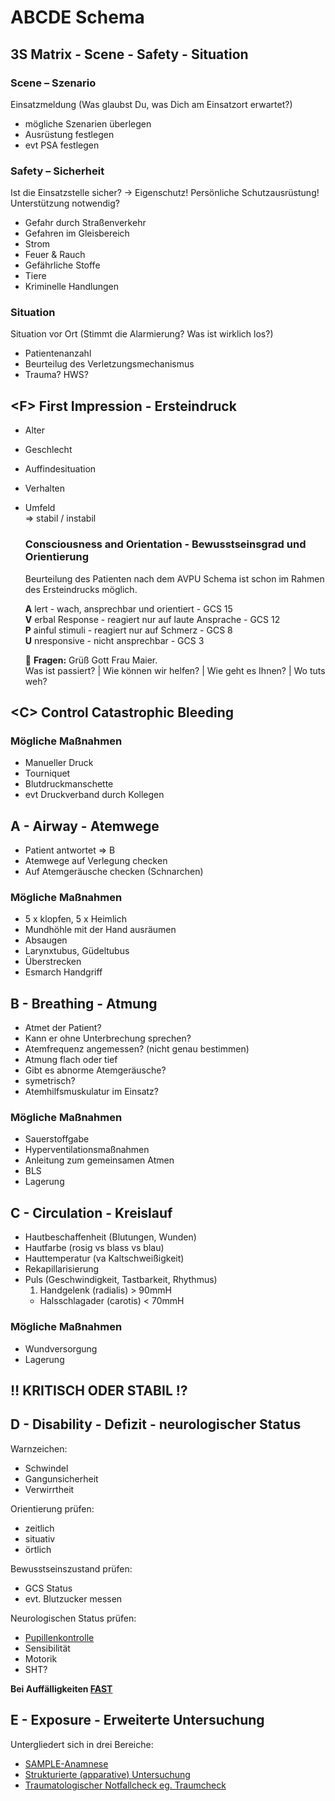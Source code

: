 # ABCDE Schema

## 3S Matrix - Scene - Safety - Situation

### Scene – Szenario
Einsatzmeldung (Was glaubst Du, was Dich am Einsatzort erwartet?)
+ mögliche Szenarien überlegen
+ Ausrüstung festlegen
+ evt PSA festlegen

### Safety – Sicherheit
Ist die Einsatzstelle sicher? -> Eigenschutz! Persönliche Schutzausrüstung! Unterstützung notwendig?
+ Gefahr durch Straßenverkehr
+ Gefahren im Gleisbereich
+ Strom
+ Feuer & Rauch
+ Gefährliche Stoffe
+ Tiere
+ Kriminelle Handlungen


### Situation
Situation vor Ort (Stimmt die Alarmierung? Was ist wirklich los?)
+ Patientenanzahl
+ Beurteilug des Verletzungsmechanismus
+ Trauma? HWS?

## &lt;F&gt; First Impression - Ersteindruck
+ Alter
+ Geschlecht
+ Auffindesituation
+ Verhalten
+ Umfeld  
=> stabil / instabil

  ### Consciousness and Orientation - Bewusstseinsgrad und Orientierung
  Beurteilung des Patienten nach dem AVPU Schema ist schon im Rahmen des Ersteindrucks möglich.

  **A** lert - wach, ansprechbar und orientiert - GCS 15  
  **V** erbal Response - reagiert nur auf laute Ansprache - GCS 12  
  **P** ainful stimuli - reagiert nur auf Schmerz - GCS 8  
  **U** nresponsive - nicht ansprechbar - GCS 3  

  :speak_no_evil: **Fragen:**
      Grüß Gott Frau Maier.  
      Was ist passiert? | Wie können wir helfen? | Wie geht es Ihnen? | Wo tuts weh?

## &lt;C&gt; Control Catastrophic Bleeding

### Mögliche Maßnahmen
+ Manueller Druck
+ Tourniquet
+ Blutdruckmanschette
+ evt Druckverband durch Kollegen

## A - Airway - Atemwege

+ Patient antwortet => B
+ Atemwege auf Verlegung checken
+ Auf Atemgeräusche checken (Schnarchen)

### Mögliche Maßnahmen
+ 5 x klopfen, 5 x Heimlich
+ Mundhöhle mit der Hand ausräumen
+ Absaugen
+ Larynxtubus, Güdeltubus
+ Überstrecken
+ Esmarch Handgriff

## B - Breathing - Atmung

+ Atmet der Patient?
+ Kann er ohne Unterbrechung sprechen?
+ Atemfrequenz angemessen? (nicht genau bestimmen)
+ Atmung flach oder tief
+ Gibt es abnorme Atemgeräusche?
+ symetrisch?
+ Atemhilfsmuskulatur im Einsatz?

### Mögliche Maßnahmen
+ Sauerstoffgabe
+ Hyperventilationsmaßnahmen
+ Anleitung zum gemeinsamen Atmen
+ BLS
+ Lagerung

## C - Circulation - Kreislauf
+ Hautbeschaffenheit (Blutungen, Wunden)
+ Hautfarbe (rosig vs blass vs blau)
+ Hauttemperatur (va Kaltschweißigkeit)
+ Rekapillarisierung
+ Puls (Geschwindigkeit, Tastbarkeit, Rhythmus)
  1. Handgelenk (radialis) > 90mmH
  - Halsschlagader (carotis) < 70mmH

### Mögliche Maßnahmen
+ Wundversorgung
+ Lagerung

## :bangbang: KRITISCH ODER STABIL :interrobang:

## D - Disability - Defizit - neurologischer Status
Warnzeichen:
+ Schwindel
+ Gangunsicherheit
+ Verwirrtheit

Orientierung prüfen:
+ zeitlich
+ situativ
+ örtlich

Bewusstseinszustand prüfen:
+ GCS Status
+ evt. Blutzucker messen

Neurologischen Status prüfen:
+ [Pupillenkontrolle](pupillenkontrolle.md)
+ Sensibilität
+ Motorik
+ SHT?

**Bei Auffälligkeiten [FAST](fast.md)**


## E - Exposure - Erweiterte Untersuchung
Untergliedert sich in drei Bereiche:
+ [SAMPLE-Anamnese](SAMPLE.md)
+ [Strukturierte (apparative) Untersuchung](strukturierte_Untersuchung.md)
+ [Traumatologischer Notfallcheck eg. Traumcheck](traumacheck.md)
